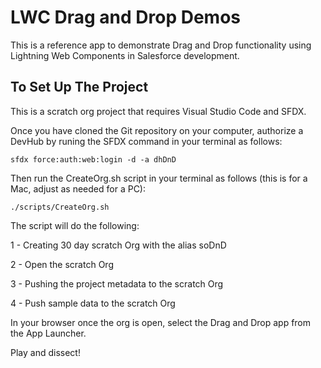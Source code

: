 # LWC Drag and Drop Demos

This is a reference app to demonstrate Drag and Drop functionality using Lightning Web Components in Salesforce development. 

## To Set Up The Project

This is a scratch org project that requires Visual Studio Code and SFDX. 

Once you have cloned the Git repository on your computer, authorize a DevHub by runing the SFDX command in your terminal as follows: 

    sfdx force:auth:web:login -d -a dhDnD

Then run the CreateOrg.sh script in your terminal as follows (this is for a Mac, adjust as needed for a PC):

    ./scripts/CreateOrg.sh

The script will do the following:

1 - Creating 30 day scratch Org with the alias soDnD

2 - Open the scratch Org

3 - Pushing the project metadata to the scratch Org

4 - Push sample data to the scratch Org

In your browser once the org is open, select the Drag and Drop app from the App Launcher.

Play and dissect!